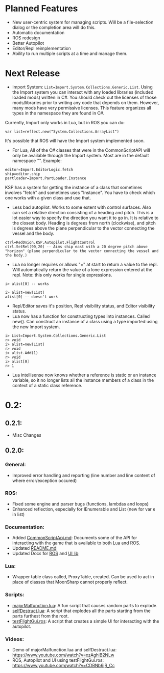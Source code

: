 # Planned Features
- New user-centric system for managing scripts. Will be a file-selection dialog or the completion area will do this.
- Automatic documentation
- ROS redesign
- Better Autopilot
- Editor/Repl reimplementation
- Ability to run multiple scripts at a time and manage them.

# Next Release
- Import System: `List=Import.System.Collections.Generic.List`. Using the Import system you can interact with any loaded
libraries (included loaded mods) written in C#. You should check out the licenses of those mods/libraries prior to writing any code that depends on them. However, many mods have very permissive licenses. This feature organizes all types in the namespace they are found in C#.

Currently, Import only works in Lua, but in ROS you can do:
```
var list=reflect.new("System.Collections.ArrayList")
```
It's possible that ROS will have the Import system implemented soon.

- For Lua, All of the C# classes that were in the CommonScriptAPI will only be available through the Import system. Most are in the default namespace "". Example:
```
editor=Import.EditorLogic.fetch
ship=editor.ship
partloader=Import.PartLoader.Instance
```
KSP has a system for getting the instance of a class that sometimes involves "fetch" and sometimes uses "Instance". You have to check which one works with a given class and use that.

- Less bad autopilot. Works to some extent with control surfaces. Also can set a relative direction consisting of a heading
and pitch. This is a lot easier way to specify the direction you want it to go in. It is relative to the closest body.
Heading is degrees from north (clockwise), and pitch is degrees above the plane perpendicular to the vector connecting the vessel and the body.

```
ctrl=RedOnion.KSP.Autopilot.FlightControl
ctrl.SetRel(90,20) -- Aims ship east with a 20 degree pitch above "horizon" (plane perpendicular to the vector connecting the vessel and the body.)
```

- Lua no longer requires or allows "=" at start to return a value to the repl. Will automatically return the value of a lone expression entered at the repl. Note:  this only works for single expressions.
```
i> alist[0] -- works
```
```
i> alist=new(List)
alist[0] -- doesn't work
```
- Repl/Editor saves it's position, Repl visibility status, and Editor visibility status.
- Lua now has a function for constructing types into instances. Called new(). Can construct an instance of a class using a type imported using the new Import system.
```
i> List=Import.System.Collections.Generic.List
r> void
i> alist=new(List)
r> void
i> alist.Add(1)
r> void
i> alist[0]
r> 1
```

- Lua intellisense now knows whether a reference is static or an instance variable, so it no longer lists all the instance members of a class in the context of a static class reference.

# 0.2:
## 0.2.1:
- Misc Changes

## 0.2.0:
### General:
- Improved error handling and reporting (line number and line content of where error/exception occured)

### ROS:
- Fixed some engine and parser bugs (functions, lambdas and loops)
- Enhanced reflection, especially for IEnumerable and List (new for var e in list)

### Documentation:
- Added [CommonScriptApi.md](https://github.com/evandisoft/RedOnion/blob/master/CommonScriptApi.md): Documents some of the API for interacting with the game that is available to both Lua and ROS.
- Updated [README.md](README.md)
- Updated Docs for [ROS](https://github.com/evandisoft/RedOnion/blob/master/RedOnion.Script/README.md) and [UI lib](RedOnion.UI/README.md)

### Lua:
- Wrapper table class called, ProxyTable, created. Can be used to act in place of classes that MoonSharp cannot properly reflect.

### Scripts:
- [majorMalfunction.lua](https://github.com/evandisoft/RedOnion/blob/master/GameData/RedOnion/Scripts/majorMalfunction.lua): A fun script that causes random parts to explode.
- [selfDestruct.lua](https://github.com/evandisoft/RedOnion/blob/master/GameData/RedOnion/Scripts/selfDestruct.lua): A script that explodes all the parts starting from the parts furthest from the root.
- [testFlightGui.ros](https://github.com/evandisoft/RedOnion/blob/master/GameData/RedOnion/Scripts/testFlightGui.ros): A script that creates a simple UI for interacting with the autopilot.

### Videos:
- Demo of majorMalfunction.lua and selfDestruct.lua: https://www.youtube.com/watch?v=xzAghlB2NLw
- ROS, Autopilot and UI using testFlightGui.ros: https://www.youtube.com/watch?v=CDBNb6jR_Cc 
